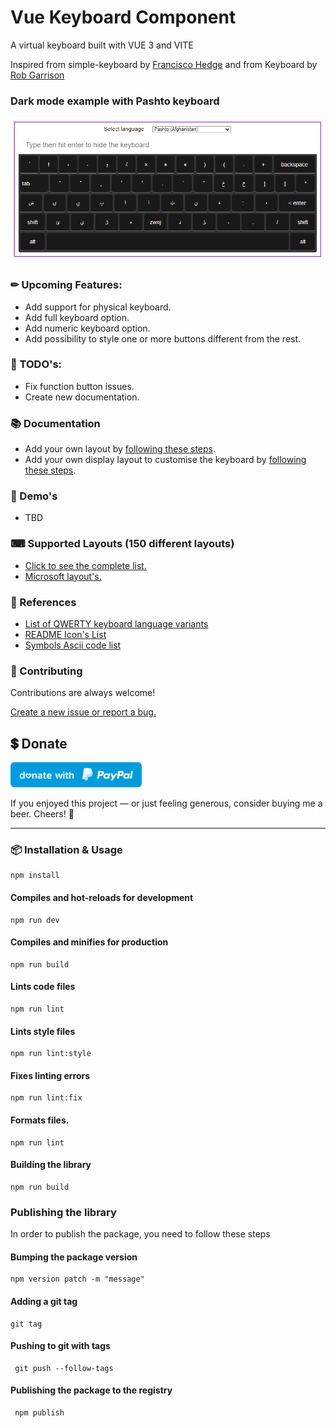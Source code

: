 # Vue Keyboard Component
A virtual keyboard built with VUE 3 and VITE

Inspired from simple-keyboard by [Francisco Hedge](https://hodgef.com/simple-keyboard/) and
from Keyboard by [Rob Garrison](https://mottie.github.io/Keyboard/docs/layouts.html)

### Dark mode example with Pashto keyboard
<img alt="dark mode keyboard" src="./docs/images/dark-mode-keyboard.png" />

### ✏ Upcoming Features:

- Add support for physical keyboard.
- Add full keyboard option.
- Add numeric keyboard option.
- Add possibility to style one or more buttons different from the rest.


### 📔 TODO's:

- Fix function button issues.
- Create new documentation.


### 📚 Documentation

- Add your own layout by [following these steps](./docs/sample-layout.md).
- Add your own display layout to customise the keyboard by [following these steps](./docs/sample-keyboard.md).

### 🏁 Demo's

- TBD

### ⌨ Supported Layouts (150 different layouts)

* [Click to see the complete list.](./docs/keyboard-layouts.md)
* [Microsoft layout's.](https://learn.microsoft.com/en-us/globalization/windows-keyboard-layouts)

### 🔗 References

- [List of QWERTY keyboard language variants](https://en.wikipedia.org/wiki/List_of_QWERTY_keyboard_language_variants)
- [README Icon's List](https://github.com/ikatyang/emoji-cheat-sheet/blob/master/README.md)
- [Symbols Ascii code list](https://www.alt-codes.net/)

### 🌟 Contributing

Contributions are always welcome!

[Create a new issue or report a bug.](https://github.com/gwinnem/vue-virtual-keyboard/issues)


## 💲 Donate
<a href="https://paypal.me/gwinnem/">
    <img alt="donate" src="paypal-images/blue.svg" height="40">
</a>

If you enjoyed this project — or just feeling generous, consider buying me a beer. Cheers! :beers:

---

### 📦 Installation & Usage

```
npm install
```

#### Compiles and hot-reloads for development

```
npm run dev
```

#### Compiles and minifies for production

```
npm run build
```

#### Lints code files

```
npm run lint
```

#### Lints style files

```
npm run lint:style
```

#### Fixes linting errors

```
npm run lint:fix
```

#### Formats files.

```
npm run lint
```

#### Building the library

```
npm run build
```

### Publishing the library

In order to publish the package, you need to follow these steps

#### Bumping the package version

```
npm version patch -m "message"
```

#### Adding a git tag

```
git tag
```

#### Pushing to git with tags

```
 git push --follow-tags
```

#### Publishing the package to the registry

```
 npm publish
```
